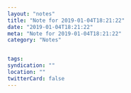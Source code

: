 ```yaml
---
layout: "notes"
title: "Note for 2019-01-04T18:21:22"
date: "2019-01-04T18:21:22"
meta: "Note for 2019-01-04T18:21:22"
category: "Notes"


tags:
syndication: ""
location: ""
twitterCard: false
---
```


